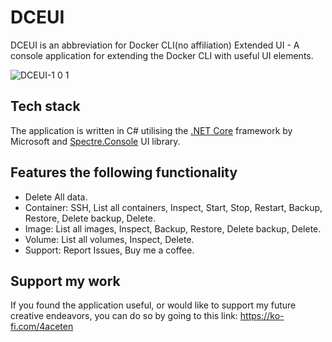# DCEUI
DCEUI is an abbreviation for Docker CLI(no affiliation) Extended UI - A console application for extending the Docker CLI with useful UI elements.

![]()![DCEUI-1 0 1](https://user-images.githubusercontent.com/44140903/202856507-8bfdfa39-5b0c-49c5-9216-30becbe0ccec.png)



## Tech stack
The application is written in C# utilising the [.NET Core](https://dotnet.microsoft.com/en-us/) framework by Microsoft and [Spectre.Console](https://spectreconsole.net) UI library. 


## Features the following functionality
- Delete All data.
- Container: SSH, List all containers, Inspect, Start, Stop, Restart, Backup, Restore, Delete backup, Delete.
- Image: List all images, Inspect, Backup, Restore, Delete backup, Delete.
- Volume: List all volumes, Inspect, Delete.
- Support: Report Issues, Buy me a coffee.


## Support my work
If you found the application useful, or would like to support my future creative endeavors, you can do so by going to this link:
https://ko-fi.com/4aceten
